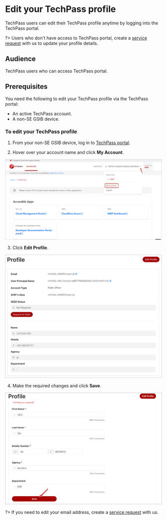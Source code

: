 # Edit your TechPass profile

TechPass users can edit their TechPass profile anytime by logging into the TechPass portal.

?> Users who don't have access to TechPass portal, create a [service request](https://go.gov.sg/techpass-sr) with us to update your profile details.

## Audience

TechPass users who can access TechPass portal.

## Prerequisites

You need the following to edit your TechPass profile via the TechPass portal:

- An active TechPass account.
- A non-SE GSIB device.

### To edit your TechPass profile

1. From your non-SE GSIB device, log in to [TechPass portal](https://portal.techpass.gov.sg).

2. Hover over your account name and click **My Account**.

![view-account](assets/images/onboarding/po-non-se/view-account-or-profile.png)

3. Click **Edit Profile**.

![edit-account](assets/images/onboarding/po-non-se/edit-profile-new.png)

4. Make the required changes and click **Save**.

![save-account](assets/images/onboarding/po-non-se/save-profile.png)

?> If you need to edit your email address, create a [service request](https://go.gov.sg/techpass-sr) with us.

<!--
2. Sign in to your TechPass account.
<kbd>![sign-in](assets/images/access-sgts-services-using-techpass/log-in-with-techpass.png)</kbd>

> **Note**
> If you are a public officer you may be prompted to log in to the WOG account first before proceeding to TechPass account.

You will now be prompted to approve your TechPass sign-in. A number will be shown on your browser.

 <kbd>![number-mfa](assets/images/onboarding/po-non-se/mfa-number-displayed-on-screen.png)</kbd>

3. On the Authenticator app, enter the number shown, and tap **Yes**.
-->